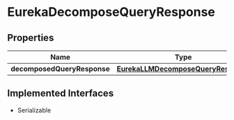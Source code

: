 

# EurekaDecomposeQueryResponse


## Properties

| Name | Type | Description | Notes |
|------------ | ------------- | ------------- | -------------|
|**decomposedQueryResponse** | [**EurekaLLMDecomposeQueryResponse**](EurekaLLMDecomposeQueryResponse.md) |  |  [optional] |


## Implemented Interfaces

* Serializable


